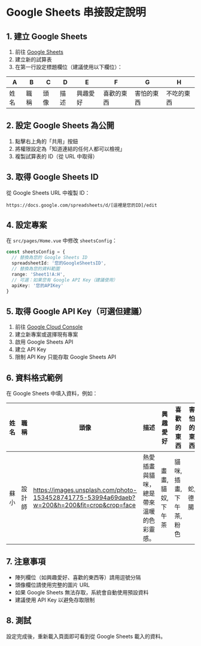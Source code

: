 # Google Sheets 串接設定說明

## 1. 建立 Google Sheets

1. 前往 [Google Sheets](https://sheets.google.com)
2. 建立新的試算表
3. 在第一行設定標題欄位（建議使用以下欄位）：

| A | B | C | D | E | F | G | H |
|---|---|---|---|---|---|---|---|
| 姓名 | 職稱 | 頭像 | 描述 | 興趣愛好 | 喜歡的東西 | 害怕的東西 | 不吃的東西 |

## 2. 設定 Google Sheets 為公開

1. 點擊右上角的「共用」按鈕
2. 將權限設定為「知道連結的任何人都可以檢視」
3. 複製試算表的 ID（從 URL 中取得）

## 3. 取得 Google Sheets ID

從 Google Sheets URL 中複製 ID：
```
https://docs.google.com/spreadsheets/d/[這裡是您的ID]/edit
```

## 4. 設定專案

在 `src/pages/Home.vue` 中修改 `sheetsConfig`：

```typescript
const sheetsConfig = {
  // 替換為您的 Google Sheets ID
  spreadsheetId: '您的GoogleSheetsID',
  // 替換為您的資料範圍
  range: 'Sheet1!A:H',
  // 可選：如果您有 Google API Key（建議使用）
  apiKey: '您的APIKey'
}
```

## 5. 取得 Google API Key（可選但建議）

1. 前往 [Google Cloud Console](https://console.cloud.google.com/)
2. 建立新專案或選擇現有專案
3. 啟用 Google Sheets API
4. 建立 API Key
5. 限制 API Key 只能存取 Google Sheets API

## 6. 資料格式範例

在 Google Sheets 中填入資料，例如：

| 姓名 | 職稱 | 頭像 | 描述 | 興趣愛好 | 喜歡的東西 | 害怕的東西 | 不吃的東西 |
|------|------|------|------|----------|------------|------------|------------|
| 蘇小 | 設計師 | https://images.unsplash.com/photo-1534528741775-53994a69daeb?w=200&h=200&fit=crop&crop=face | 熱愛插畫與貓咪，總是帶來溫暖的色彩靈感。 | 畫畫,貓奴,下午茶 | 貓咪,插畫,下午茶,粉色 | 蛇,德腸 | 苦瓜,茄子,榴槤 |

## 7. 注意事項

- 陣列欄位（如興趣愛好、喜歡的東西等）請用逗號分隔
- 頭像欄位請使用完整的圖片 URL
- 如果 Google Sheets 無法存取，系統會自動使用預設資料
- 建議使用 API Key 以避免存取限制

## 8. 測試

設定完成後，重新載入頁面即可看到從 Google Sheets 載入的資料。
